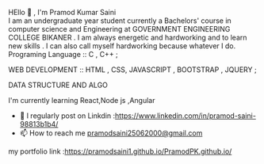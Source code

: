   HEllo 👋 , I'm Pramod Kumar Saini  
  I am an undergraduate year student currently a Bachelors' course in computer science and Engineering at GOVERNMENT ENGINEERING COLLEGE BIKANER . I am always energetic and hardworking and to learn new skills . I can also call myself hardworking because whatever I do.
Programing Language :: C , C++ ;

WEB DEVELOPMENT :: HTML , CSS, JAVASCRIPT , BOOTSTRAP , JQUERY ;

DATA STRUCTURE AND ALGO


I'm currently learning React,Node js ,Angular 
- 💞️ I regularly post on Linkdin :https://www.linkedin.com/in/pramod-saini-98813b1b4/
- 📫 How to reach me  pramodsaini25062000@gmail.com

my portfolio link :https://pramodsaini1.github.io/PramodPK.github.io/
